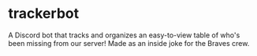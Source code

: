 # trackerbot
A Discord bot that tracks and organizes an easy-to-view table of who's been missing from our server! Made as an inside joke for the Braves crew.
